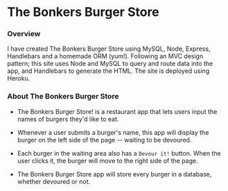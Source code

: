 # The Bonkers Burger Store

### Overview

I have created The Bonkers Burger Store using MySQL, Node, Express, Handlebars and a homemade ORM (yum!). Following an MVC design pattern; this site uses Node and MySQL to query and route data into the app, and Handlebars to generate the HTML.  The site is deployed using Heroku. 


### About The Bonkers Burger Store

* The Bonkers Burger Store! is a restaurant app that lets users input the names of burgers they'd like to eat.

* Whenever a user submits a burger's name, this app will display the burger on the left side of the page -- waiting to be devoured.

* Each burger in the waiting area also has a `Devour it!` button. When the user clicks it, the burger will move to the right side of the page.

* The Bonkers Burger Store app will store every burger in a database, whether devoured or not.


